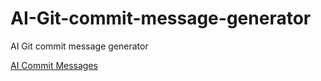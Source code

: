 # AI-Git-commit-message-generator
AI Git commit message generator

[AI Commit Messages](www.autocommit.top/)
